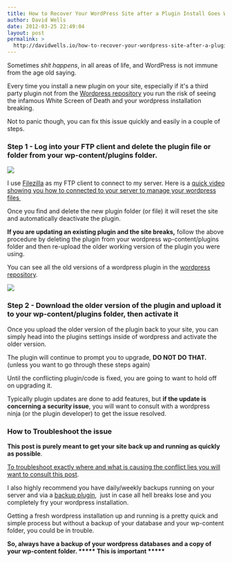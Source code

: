 ```yaml
---
title: How to Recover Your WordPress Site after a Plugin Install Goes Wrong
author: David Wells
date: 2012-03-25 22:49:04
layout: post
permalink: >
  http://davidwells.io/how-to-recover-your-wordpress-site-after-a-plugin-install-goes-wrong/
---
```

Sometimes <em>shit happens</em>, in all areas of life, and WordPress is not immune from the age old saying.
<div class="LessonContent">
<div class="LessonSummary">

Every time you install a new plugin on your site, especially if it's a third party plugin not from the <a href="http://wordpress.org/extend/plugins/" target="_blank">Wordpress repository</a> you run the risk of seeing the infamous White Screen of Death and your wordpress installation breaking.

Not to panic though, you can fix this issue quickly and easily in a couple of steps.

</div>
<div class="LessonStep top">
<h3 class="StepTitle">Step 1 - Log into your FTP client and delete the plugin file or folder from your wp-content/plugins folder.</h3>
<div class="StepImage"> <img src="https://s3-us-west-2.amazonaws.com/assets.davidwells.io/legacy/2012/03/Step_1_-_Log_into_your_FTP_client_and_delete_the_plugin_file_or_folder_from_your_wp-contentplugins_folder..png"/></div>
<div class="StepInstructions">

I use <a href="http://filezilla-project.org/" target="_blank">Filezilla</a> as my FTP client to connect to my server. Here is a <a href="http://www.youtube.com/watch?v=80rc8Ky__bs" target="_blank">quick video showing you how to connected to your server to manage your wordpress files </a>

Once you find and delete the new plugin folder (or file) it will reset the site and automatically deactivate the plugin.

<strong>If you are updating an existing plugin and the site breaks,</strong> follow the above procedure by deleting the plugin from your wordpress wp-content/plugins folder and then re-upload the older working version of the plugin you were using.

You can see all the old versions of a wordpress plugin in the <a href="http://wordpress.org/extend/plugins/" target="_blank">wordpress repository</a>.

</div>
</div>
<div class="LessonStep top">
<div class="StepImage"> <img src="https://s3-us-west-2.amazonaws.com/assets.davidwells.io/legacy/2012/03/media_1332715123808.png"/></div>
</div>
<div class="LessonStep top">
<h3 class="StepTitle">Step 2 - Download the older version of the plugin and upload it to your wp-content/plugins folder, then activate it</h3>
<div class="StepInstructions">

Once you upload the older version of the plugin back to your site, you can simply head into the plugins settings inside of wordpress and activate the older version.

The plugin will continue to prompt you to upgrade, <strong>DO NOT DO THAT.</strong> (unless you want to go through these steps again)

Until the conflicting plugin/code is fixed, you are going to want to hold off on upgrading it.

Typically plugin updates are done to add features, but <strong>if the update is concerning a security issue</strong>, you will want to consult with a wordpress ninja (or the plugin developer) to get the issue resolved.

</div>
</div>
<div class="LessonStep top">
<h3 class="StepTitle">How to Troubleshoot the issue</h3>
<div class="StepInstructions">

<strong>This post is purely meant to get your site back up and running as quickly as possible</strong>.

<a href="http://jaredheinrichs.com/how-to-troubleshoot-wordpress-white-screen-of-death.html" target="_blank">To troubleshoot exactly where and what is causing the conflict lies you will want to consult this post</a>.

I also highly recommend you have daily/weekly backups running on your server and via a <a href="http://wordpress.org/extend/plugins/wp-db-backup/" target="_blank">backup plugin</a>,  just in case all hell breaks lose and you completely fry your wordpress installation.

Getting a fresh wordpress installation up and running is a pretty quick and simple process but without a backup of your database and your wp-content folder, you could be in trouble.

<strong>So, always have a backup of your wordpress databases and a copy of your wp-content folder. ***** This is important *****</strong>

</div>
</div>
</div>
